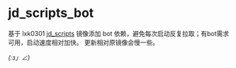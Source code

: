 # jd_scripts_bot
基于 lxk0301 [jd_scripts](https://hub.docker.com/r/lxk0301/jd_scripts) 镜像添加 bot 依赖，避免每次启动反复拉取；有bot需求可用，启动速度相对加快。
更新相对原镜像会慢一些。

_(:з」∠)_